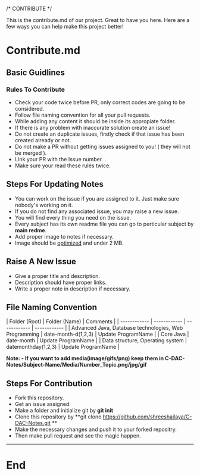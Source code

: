 /* CONTRIBUTE */

This is the contribute.md of our project. Great to have you here. Here are a few ways you can help make this project better!

# Contribute.md

## Basic Guidlines
### Rules To Contribute


- Check your code twice before PR, only correct codes are going to be considered.
- Follow file naming convention for all your pull requests.
- While adding any content it should be inside its appropiate folder.
- If there is any problem with inaccurate solution create an issue!
- Do not create an duplicate issues, firstly check if that issue has been created already or not.
- Do not make a PR without getting issues assigned to you! ( they will not be merged ).
- Link your PR with the Issue number. .
- Make sure your read these rules twice.


##  Steps For Updating Notes
- You can work on the issue if you are assigned to it. Just make sure nobody's working on it.
- If you do not find any associated issue, you may raise a new issue.
- You will find every thing you need on the issue.
- Every subject has its own readme file you can go to perticular subject by **main redme**.
- Add proper image to notes if necessary.
- Image should be [optimized](http://imagecompressor.com/ "optimized") and under 2 MB.

## Raise A New Issue
- Give a proper title and description.
- Description should have proper links.
- Write a proper note in description if necessary.

## File Naming Convention
| Folder (Root)  | Folder (Name) | Comments  |
| ------------ | ------------ | ------------ | ------------ |
| Advanced Java, Database technologies, Web Programming  | date-month-d(1,2,3) | Update ProgramName  |
| Core Java  | date-month  | Update ProgramName  |
| Data structure, Operating system  | datemonthday(1,2,3)  | Update ProgramName  |

**Note: - If you want to add media(image/gifs/png) keep them in C-DAC-Notes/Subject-Name/Media/Number_Topic.png/jpg/gif**



## Steps For Contribution
- Fork this repository.
- Get an issue assigned.
- Make a folder and initialize git by **git init**
- Clone this repository by **git clone https://github.com/shreeshailaya/C-DAC-Notes.git **
- Make the necessary changes and push it to your forked repositry.
- Then make pull request and see the magic happen.


---

# End